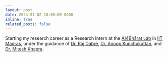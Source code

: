 ```yaml
---
layout: post
date: 2024-01-02 10:00:00-0400
inline: true
related_posts: false
---
```


Starting my research career as a Research Intern at the [AI4Bhārat Lab](https://ai4bharat.iitm.ac.in/) in [IIT Madras](https://www.iitm.ac.in/), under the guidance of [Dr. Raj Dabre](https://prajdabre.github.io/), [Dr. Anoop Kunchukuttan](https://anoopkunchukuttan.github.io/), and [Dr. Mitesh Khapra](https://www.cse.iitm.ac.in/~miteshk/).
